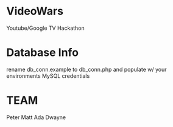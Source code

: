 VideoWars
=========

Youtube/Google TV Hackathon

Database Info
=========
rename db_conn.example to db_conn.php and populate w/ your environments MySQL credentials


TEAM
=========
Peter
Matt
Ada
Dwayne
